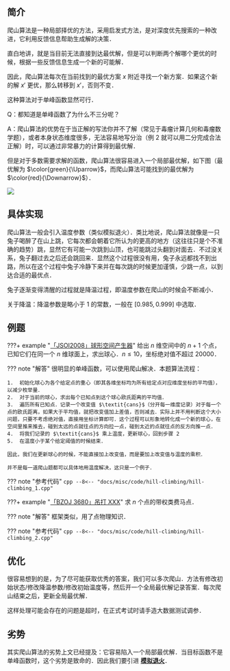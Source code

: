## 简介

爬山算法是一种局部择优的方法，采用启发式方法，是对深度优先搜索的一种改进，它利用反馈信息帮助生成解的决策．

直白地讲，就是当目前无法直接到达最优解，但是可以判断两个解哪个更优的时候，根据一些反馈信息生成一个新的可能解．

因此，爬山算法每次在当前找到的最优方案 $x$ 附近寻找一个新方案．如果这个新的解 $x'$ 更优，那么转移到 $x'$，否则不变．

这种算法对于单峰函数显然可行．

Q：都知道是单峰函数了为什么不三分呢？

A：爬山算法的优势在于当正解的写法你并不了解（常见于毒瘤计算几何和毒瘤数学题），或者本身状态维度很多，无法容易地写分治（例 2 就可以用二分完成合法正解）时，可以通过非常暴力的计算得到最优解．

但是对于多数需要求解的函数，爬山算法很容易进入一个局部最优解，如下图（最优解为 $\color{green}{\Uparrow}$，而爬山算法可能找到的最优解为 $\color{red}{\Downarrow}$）．

![](./images/hill-climbing.png)

## 具体实现

爬山算法一般会引入温度参数（类似模拟退火）．类比地说，爬山算法就像是一只兔子喝醉了在山上跳，它每次都会朝着它所认为的更高的地方（这往往只是个不准确的趋势）跳，显然它有可能一次跳到山顶，也可能跳过头翻到对面去．不过没关系，兔子翻过去之后还会跳回来．显然这个过程很没有用，兔子永远都找不到出路，所以在这个过程中兔子冷静下来并在每次跳的时候更加谨慎，少跳一点，以到达合适的最优点．

兔子逐渐变得清醒的过程就是降温过程，即温度参数在爬山的时候会不断减小．

关于降温：降温参数是略小于 $1$ 的常数，一般在 $[0.985, 0.999]$ 中选取．

## 例题

???+ example "[「JSOI2008」球形空间产生器](https://www.luogu.com.cn/problem/P4035)"
    给出 $n$ 维空间中的 $n + 1$ 个点，已知它们在同一个 $n$ 维球面上，求出球心．$n \leq 10$，坐标绝对值不超过 $20000$．

??? note "解答"
    很明显的单峰函数，可以使用爬山解决．本题算法流程：
    
    1.  初始化球心为各个给定点的重心（即其各维坐标均为所有给定点对应维度坐标的平均值），以减少枚举量．
    2.  对于当前的球心，求出每个已知点到这个球心欧氏距离的平均值．
    3.  遍历所有已知点．记录一个改变值 $\textit{cans}$（分开每一维度记录）对于每一个点的欧氏距离，如果大于平均值，就把改变值加上差值，否则减去．实际上并不用判断这个大小问题，只要不考虑绝对值，直接用坐标计算即可．这个过程可以形象地转化成一个新的球心，在空间里推来推去，碰到太远的点就往点的方向拉一点，碰到太近的点就往点的反方向推一点．
    4.  将我们记录的 $\textit{cans}$ 乘上温度，更新球心，回到步骤 2
    5.  在温度小于某个给定阈值的时候结束．
    
    因此，我们在更新球心的时候，不能直接加上改变值，而是要加上改变值与温度的乘积．
    
    并不是每一道爬山题都可以具体地用温度解决，这只是一个例子．

??? note "参考代码"
    ```cpp
    --8<-- "docs/misc/code/hill-climbing/hill-climbing_1.cpp"
    ```

???+ example "[「BZOJ 3680」吊打 XXX](https://hydro.ac/p/bzoj-P3680)"
    求 $n$ 个点的带权类费马点．

??? note "解答"
    框架类似，用了点物理知识．

??? note "参考代码"
    ```cpp
    --8<-- "docs/misc/code/hill-climbing/hill-climbing_2.cpp"
    ```

## 优化

很容易想到的是，为了尽可能获取优秀的答案，我们可以多次爬山．方法有修改初始状态/修改降温参数/修改初始温度等，然后开一个全局最优解记录答案．每次爬山结束之后，更新全局最优解．

这样处理可能会存在的问题是超时，在正式考试时请手造大数据测试调参．

## 劣势

其实爬山算法的劣势上文已经提及：它容易陷入一个局部最优解．当目标函数不是单峰函数时，这个劣势是致命的．因此我们要引进 [**模拟退火**](./simulated-annealing.md)．
